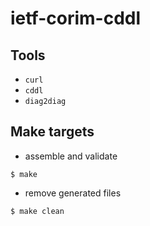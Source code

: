 # ietf-corim-cddl

## Tools

* `curl`
* `cddl`
* `diag2diag`

## Make targets

* assemble and validate
```
$ make
```

* remove generated files
```
$ make clean
```
